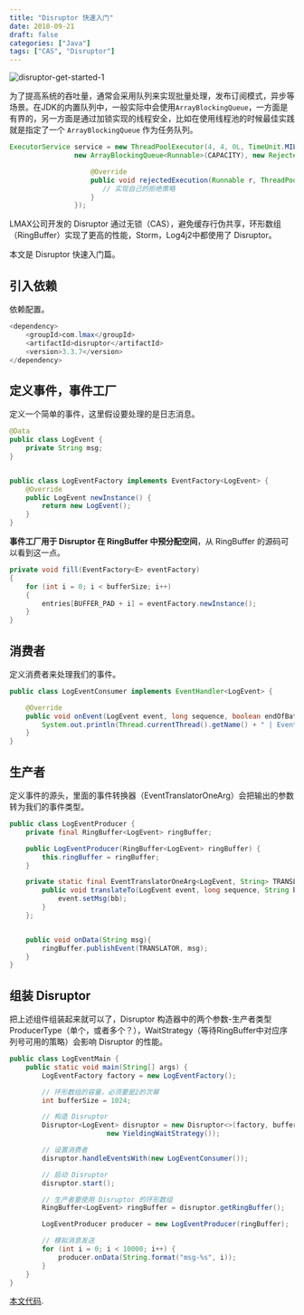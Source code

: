 ```yaml
---
title: "Disruptor 快速入门"
date: 2018-09-21
draft: false
categories: ["Java"]
tags: ["CAS", "Disruptor"]
---
```


![disruptor-get-started-1](/images/disruptor-get-started-1.jpg)

为了提高系统的吞吐量，通常会采用队列来实现批量处理，发布订阅模式，异步等场景。在JDK的内置队列中，一般实际中会使用`ArrayBlockingQueue`，一方面是有界的，另一方面是通过加锁实现的线程安全，比如在使用线程池的时候最佳实践就是指定了一个 `ArrayBlockingQueue` 作为任务队列。


```java
ExecutorService service = new ThreadPoolExecutor(4, 4, 0L, TimeUnit.MILLISECONDS,
                new ArrayBlockingQueue<Runnable>(CAPACITY), new RejectedExecutionHandler() {

                    @Override
                    public void rejectedExecution(Runnable r, ThreadPoolExecutor executor) {
                       // 实现自己的拒绝策略
                    }
                });
```

LMAX公司开发的 Disruptor 通过无锁（CAS），避免缓存行伪共享，环形数组（RingBuffer）实现了更高的性能，Storm，Log4j2中都使用了 Disruptor。

本文是 Disruptor 快速入门篇。

## 引入依赖


依赖配置。

```java
<dependency>
    <groupId>com.lmax</groupId>
    <artifactId>disruptor</artifactId>
    <version>3.3.7</version>
</dependency>
```

## 定义事件，事件工厂

定义一个简单的事件，这里假设要处理的是日志消息。

```java
@Data
public class LogEvent {
    private String msg;
}


public class LogEventFactory implements EventFactory<LogEvent> {
    @Override
    public LogEvent newInstance() {
        return new LogEvent();
    }
}
```

**事件工厂用于 Disruptor 在 RingBuffer 中预分配空间**，从 RingBuffer 的源码可以看到这一点。


```java
private void fill(EventFactory<E> eventFactory)
{
    for (int i = 0; i < bufferSize; i++)
    {
        entries[BUFFER_PAD + i] = eventFactory.newInstance();
    }
}
```

## 消费者

定义消费者来处理我们的事件。

```java
public class LogEventConsumer implements EventHandler<LogEvent> {

    @Override
    public void onEvent(LogEvent event, long sequence, boolean endOfBatch) throws Exception {
        System.out.println(Thread.currentThread().getName() + " | Event : " + event);
    }
}
```

## 生产者

定义事件的源头，里面的事件转换器（EventTranslatorOneArg）会把输出的参数转为我们的事件类型。

```java
public class LogEventProducer {
    private final RingBuffer<LogEvent> ringBuffer;

    public LogEventProducer(RingBuffer<LogEvent> ringBuffer) {
        this.ringBuffer = ringBuffer;
    }

    private static final EventTranslatorOneArg<LogEvent, String> TRANSLATOR = new EventTranslatorOneArg<LogEvent, String>() {
        public void translateTo(LogEvent event, long sequence, String bb) {
            event.setMsg(bb);
        }
    };


    public void onData(String msg){
        ringBuffer.publishEvent(TRANSLATOR, msg);
    }
}
```

## 组装 Disruptor

把上述组件组装起来就可以了，Disruptor 构造器中的两个参数-生产者类型 ProducerType（单个，或者多个？），WaitStrategy（等待RingBuffer中对应序列号可用的策略）会影响 Disruptor 的性能。

```java
public class LogEventMain {
    public static void main(String[] args) {
        LogEventFactory factory = new LogEventFactory();

        // 环形数组的容量，必须要是2的次幂
        int bufferSize = 1024;

        // 构造 Disruptor
        Disruptor<LogEvent> disruptor = new Disruptor<>(factory, bufferSize, DaemonThreadFactory.INSTANCE, ProducerType.SINGLE,
                        new YieldingWaitStrategy());

        // 设置消费者
        disruptor.handleEventsWith(new LogEventConsumer());

        // 启动 Disruptor
        disruptor.start();

        // 生产者要使用 Disruptor 的环形数组
        RingBuffer<LogEvent> ringBuffer = disruptor.getRingBuffer();

        LogEventProducer producer = new LogEventProducer(ringBuffer);

        // 模拟消息发送
        for (int i = 0; i < 10000; i++) {
            producer.onData(String.format("msg-%s", i));
        }
    }
}
```

[本文代码](https://github.com/vonzhou/learning-java/tree/master/src/framework/disruptor).